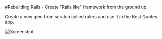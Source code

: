 #Rebuilding Rails - Create "Rails like" framework from the ground up.

Create a new gem from scratch called rulers and use it in the Best Quotes app.

![Screenshot](https://raw.github.com/kwick6/best_quotes/master/best-quotes.png)
